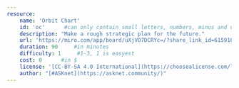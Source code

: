 ```yaml
---
resource:
    name: 'Orbit Chart'
    id: 'oc'      #can only contain small letters, numbers, minus and underscore. needs to be the same as the file name
    description: "Make a rough strategic plan for the future." 
    url: 'https://miro.com/app/board/uXjVO7DCRYc=/?share_link_id=615910599063'
    duration: 90     #in minutes
    difficulty: 1     #1-3, 1 is easyest
    cost: 0      #in $
    license: '[CC-BY-SA 4.0 International](https://choosealicense.com/licenses/cc-by-sa-4.0/) '
    author: "[#ASKnet](https://asknet.community/)"
---
```

